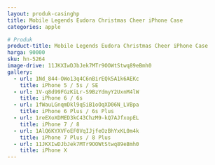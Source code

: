```yaml
---
layout: produk-casinghp
title: Mobile Legends Eudora Christmas Cheer iPhone Case
categories: apple

# Produk
product-title: Mobile Legends Eudora Christmas Cheer iPhone Case
harga: 90000
sku: hn-5264
image-drive: 11JKXIwDJbJek7MTr9OOWtStwq89eBmh0
gallery:
  - url: 1Nd_844-OWo13q4C6nBirEQk5A1k6AEKc
    title: iPhone 5 / 5s / SE
  - url: 1V-q8d99FGzKiLr-S9BzYdmyY2UxnM4lW
    title: iPhone 6 / 6s
  - url: 1fWauLGnqmDkl9qSiB1oOqXD06N_LVBpa
    title: iPhone 6 Plus / 6s Plus
  - url: 1reEXoXDMED3kC43ChzM9-kQ7AJfxopEL
    title: iPhone 7 / 8
  - url: 1AlQ6KYXVFoEF0VqIJjfeOzBhYxKL0m4k
    title: iPhone 7 Plus / 8 Plus
  - url: 11JKXIwDJbJek7MTr9OOWtStwq89eBmh0
    title: iPhone X
---
```

